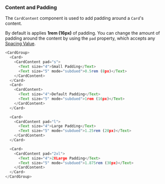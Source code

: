 ### Content and Padding

The `CardContent` component is used to add padding around a `Card`'s content.

By default is applies **1rem (16px)** of padding. You can change the amount of padding around the content by using the `pad` property, which accepts any [Spacing Value](/#!/Spacing).

```js
<CardGroup>
  <Card>
    <CardContent pad="s">
      <Text size="4">Small Padding</Text>
      <Text size="5" mode="subdued">0.5rem (8px)</Text>
    </CardContent>
  </Card>
  <Card>
    <CardContent>
      <Text size="4">Default Padding</Text>
      <Text size="5" mode="subdued">1rem (16px)</Text>
    </CardContent>
  </Card>

  <Card>
    <CardContent pad="l">
      <Text size="4">Large Padding</Text>
      <Text size="5" mode="subdued">1.25rem (20px)</Text>
    </CardContent>
  </Card>

  <Card>
    <CardContent pad="2xl">
      <Text size="4">2XLarge Padding</Text>
      <Text size="5" mode="subdued">1.875rem (30px)</Text>
    </CardContent>
  </Card>
</CardGroup>
```
